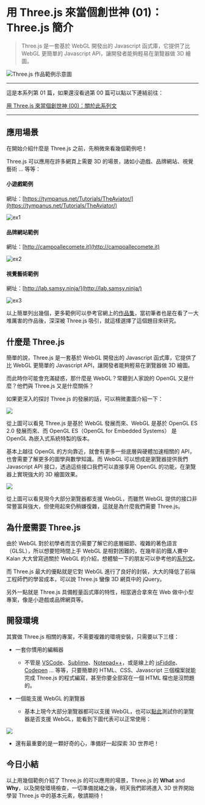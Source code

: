 # 用 Three.js 來當個創世神 (01)：Three.js 簡介

> Three.js 是一套基於 WebGL 開發出的 Javascript 函式庫，它提供了比 WebGL 更簡單的 Javascript API，讓開發者能夠輕易在瀏覽器做 3D 繪圖。

![Three.js 作品範例示意圖](https://dl.dropboxusercontent.com/s/297oeyjmlf5vy4l/day02_ThreeExample.png)

---

這是本系列第 01 篇，如果還沒看過第 00 篇可以點以下連結前往：

[用 Three.js 來當個創世神 (00)：關於此系列文](https://ithelp.ithome.com.tw/articles/10199657)

---

## 應用場景

在開始介紹什麼是 Three.js 之前，先稍微來看幾個範例吧！

Three.js 可以應用在許多網頁上需要 3D 的場景，諸如小遊戲、品牌網站、視覺藝術 ... 等等：

#### 小遊戲範例

網址：[https://tympanus.net/Tutorials/TheAviator/](https://tympanus.net/Tutorials/TheAviator/)

![ex1](https://dl.dropboxusercontent.com/s/i4bto9vvidke5tk/day02_ExampleGame2.png)

#### 品牌網站範例

網址：[http://campoallecomete.it](http://campoallecomete.it)

![ex2](https://dl.dropboxusercontent.com/s/sto00kii9bec1bk/day02_ExampleCollection2.png)

#### 視覺藝術範例

網址：[http://lab.samsy.ninja/](http://lab.samsy.ninja/)

![ex3](https://dl.dropboxusercontent.com/s/8206ctma94hy5rv/day02_ExampleArt.png)

以上簡單列出幾個，更多範例可以參考官網上的[作品集](https://threejs.org/)，當初筆者也是在看了一大堆厲害的作品後，深深被 Three.js 吸引，就這樣選擇了這個題目來研究。

## 什麼是 Three.js

簡單的說，Three.js 是一套基於 WebGL 開發出的 Javascript 函式庫，它提供了比 WebGL 更簡單的 Javascript API，讓開發者能夠輕易在瀏覽器做 3D 繪圖。

而此時你可能會充滿疑惑，那什麼是 WebGL？常聽到人家說的 OpenGL 又是什麼？他們與 Three.js 又是什麼關係？

如果更深入的探討 Three.js 的發展的話，可以稍微畫圖介紹一下：

![](https://dl.dropboxusercontent.com/s/upadx6ncun6mv8l/day02_ThreeHistory.png)

從上圖可以看見 Three.js 是基於 WebGL 發展而來、WebGL 是基於 OpenGL ES 2.0 發展而來、而 OpenGL ES（OpenGL for Embedded Systems） 是 OpenGL 為嵌入式系統特製的版本。

基本上越往 OpenGL 的方向靠近，就會有更多一些底層與硬體加速相關的 API，也會需要了解更多的圖學與數學知識。而 WebGL 可以想成是瀏覽器提供我們 Javascript API 接口，透過這些接口我們可以直接享用 OpenGL 的功能，在瀏覽器上實現強大的 3D 繪圖效果。

![](https://dl.dropboxusercontent.com/s/4w0pvvwm657a5tf/day02_CanIUse.png)

從上圖可以看見現今大部分瀏覽器都支援 WebGL，而雖然 WebGL 提供的接口非常豐富與強大，但使用起來仍稍嫌復雜，這就是為什麼我們需要 Three.js。

## 為什麼需要 Three.js

由於 WebGL 對於初學者而言仍需要了解它的底層細節、複雜的著色語言（GLSL），所以想要短時間上手 WebGL 是相對困難的，在幾年前的鐵人賽中 Kalan 大大曾寫過關於 WebGL 的介紹，想體驗一下的朋友可以參考他的[系列文](https://ithelp.ithome.com.tw/users/20103565/ironman/1188)。

而 Three.js 最大的優點就是它對 WebGL 進行了良好的封裝，大大的降低了前端工程師們的學習成本，可以說 Three.js 蠻像 3D 網頁中的 jQuery。

另外一點就是 Three.js 具備輕量函式庫的特性，相當適合拿來在 Web 做中小型專案，像是小遊戲或品牌網頁等。

## 開發環境

其實做 Three.js 相關的專案，不需要複雜的環境安裝，只需要以下三樣：

- 一套你慣用的編輯器

  - 不管是 [VSCode](https://code.visualstudio.com/)、[Sublime](https://www.sublimetext.com/)、[Notepad++](https://notepad-plus-plus.org/download/v7.5.8.html)，或是線上的 [jsFiddle](https://jsfiddle.net/)、[Codepen](https://codepen.io/) ... 等等，只要簡單的 HTML、CSS、Javascript 三個檔案就能完成 Three.js 的程式編寫，甚至你要全部寫在一個 HTML 檔也是沒問題的。

- 一個能支援 WebGL 的瀏覽器
  - 基本上現今大部分瀏覽器都可以支援 WebGL，也可以[點此](https://get.webgl.org/)測試你的瀏覽器是否支援 WebGL，能看到下圖代表可以正常使用：

![](https://dl.dropboxusercontent.com/s/s1su5k8x8r8athp/day02_WebGLTest.png)

- 還有最重要的是一顆好奇的心，準備好一起探索 3D 世界吧！

## 今日小結

以上用幾個範例介紹了 Three.js 的可以應用的場景，Three.js 的 **What** and **Why**，以及開發環境檢查，一切準備就緒之後，明天我們即將進入 3D 世界開始學習 Three.js 中的基本元素，敬請期待！
